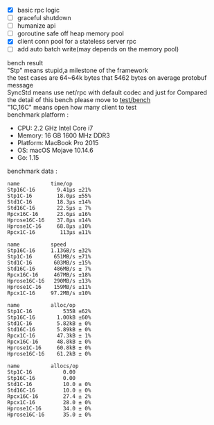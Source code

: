 - [x] basic rpc logic
- [ ] graceful shutdown
- [ ] humanize api
- [ ] goroutine safe off heap memory pool
- [x] client conn pool for a stateless server rpc  
- [ ] add auto batch write(may depends on the memory pool)         

bench result  
"Stp" means stupid,a milestone of the framework  
the test cases are 64~64k bytes that 5462 bytes on average protobuf message  
SyncStd means use net/rpc with default codec and just for Compared   
the detail of this bench please move to [test/bench](test/bench)  
"1C,16C" means open how many client to test  
benchmark platform :
- CPU: 2.2 GHz Intel Core i7
- Memory: 16 GB 1600 MHz DDR3
- Platform: MacBook Pro 2015
- OS: macOS Mojave 10.14.6
- Go: 1.15


benchmark data :
```
name          time/op
Stp16C-16       9.41µs ±21%
Stp1C-16        18.0µs ±55%
Std1C-16        18.3µs ±14%
Std16C-16       22.5µs ± 7%
Rpcx16C-16      23.6µs ±16%
Hprose16C-16    37.8µs ±14%
Hprose1C-16     68.8µs ±10%
Rpcx1C-16        113µs ±11%

name          speed
Stp16C-16     1.13GB/s ±32%
Stp1C-16       651MB/s ±71%
Std1C-16       603MB/s ±15%
Std16C-16      486MB/s ± 7%
Rpcx16C-16     467MB/s ±18%
Hprose16C-16   290MB/s ±13%
Hprose1C-16    159MB/s ±11%
Rpcx1C-16     97.2MB/s ±10%

name          alloc/op
Stp1C-16          535B ±62%
Stp16C-16       1.00kB ±60%
Std1C-16        5.82kB ± 0%
Std16C-16       5.89kB ± 0%
Rpcx1C-16       47.3kB ± 1%
Rpcx16C-16      48.8kB ± 0%
Hprose1C-16     60.8kB ± 0%
Hprose16C-16    61.2kB ± 0%

name          allocs/op
Stp1C-16          0.00
Stp16C-16         0.00
Std1C-16          10.0 ± 0%
Std16C-16         10.0 ± 0%
Rpcx16C-16        27.4 ± 2%
Rpcx1C-16         28.0 ± 0%
Hprose1C-16       34.0 ± 0%
Hprose16C-16      35.0 ± 0%


```
